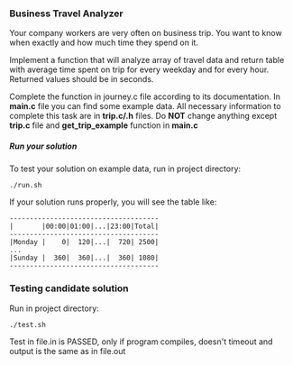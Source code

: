 ### Business Travel Analyzer

 Your company workers are very often on business trip. You want to know when exactly 
 and how much time they spend on it. 
 
 Implement a function that will analyze array of travel data
 and return table with average time spent on trip for every weekday and for every hour.
 Returned values should be in seconds.
 
 Complete the function in journey.c file according to its documentation. In <b>main.c</b> file you can find
 some example data. All necessary information to complete this task are in <b>trip.c/.h</b> files.
 Do <b>NOT</b> change anything except <b>trip.c</b> file and <b>get_trip_example</b> function in <b>main.c</b>
 
##### Run your solution

To test your solution on example data, run in project directory:
```
./run.sh
```
If your solution runs properly, you will see the table like:
```
-------------------------------------
|       |00:00|01:00|...|23:00|Total|
-------------------------------------
|Monday |    0|  120|...|  720| 2500|
...
|Sunday |  360|  360|...|  360| 1080|
-------------------------------------
```


### Testing candidate solution

Run in project directory:
```
./test.sh
```
Test in file.in is PASSED, only if program compiles, doesn't timeout and output is the same as in file.out